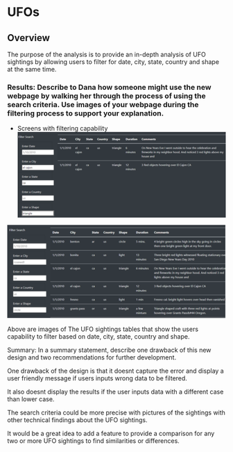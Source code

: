 # UFOs

## Overview

The purpose of the analysis is to provide an in-depth analysis of UFO sightings by allowing users to filter for date, city, state, country and shape at the same time.

### Results: Describe to Dana how someone might use the new webpage by walking her through the process of using the search criteria. Use images of your webpage during the filtering process to support your explanation.

* Screens with filtering capability
![onefilter](https://github.com/Coachnmomof3/UFOs/blob/main/static/images/Filters.png)

![multipulefilters](https://github.com/Coachnmomof3/UFOs/blob/main/static/images/All%20Filters.png)

Above are images of The UFO sightings tables that show the users capability to filter based on date, city, state, country and shape.

Summary: In a summary statement, describe one drawback of this new design and two recommendations for further development.

One drawback of the design is that it doesnt capture the error and display a user friendly message if users inputs wrong data to be filtered.

It also doesnt display the results if the user inputs data with a different case than lower case.

The search criteria could be more precise with pictures of the sightings with other technical findings about the UFO sightings.

It would be a great idea to add a feature to provide a comparison for any two or more UFO sightings to find similarities or differences.